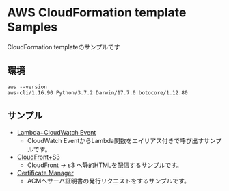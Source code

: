 # AWS CloudFormation template Samples
CloudFormation templateのサンプルです
## 環境
```
aws --version
aws-cli/1.16.90 Python/3.7.2 Darwin/17.7.0 botocore/1.12.80
```
## サンプル
- [Lambda+CloudWatch Event](./lambda/README.md)
  - CloudWatch EventからLambda関数をエイリアス付きで呼び出すサンプルです。
- [CloudFront+S3](./s3/README.md)
  - CloudFront -> s3 へ静的HTMLを配信するサンプルです。
- [Certificate Manager](./acm/README.md)
  - ACMへサーバ証明書の発行リクエストをするサンプルです。 